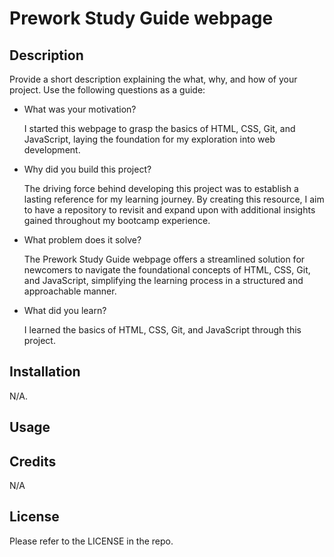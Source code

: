 # Prework Study Guide webpage

## Description

Provide a short description explaining the what, why, and how of your project. Use the following questions as a guide:

- What was your motivation?
    
    I started this webpage to grasp the basics of HTML, CSS, Git, and JavaScript, laying the foundation for my exploration into web development.

- Why did you build this project? 
    
    The driving force behind developing this project was to establish a lasting reference for my learning journey. By creating this resource, I aim to have a repository to revisit and expand upon with additional insights gained throughout my bootcamp experience.

- What problem does it solve?

    The Prework Study Guide webpage offers a streamlined solution for newcomers to navigate the foundational concepts of HTML, CSS, Git, and JavaScript, simplifying the learning process in a structured and approachable manner.

- What did you learn?

    I learned the basics of HTML, CSS, Git, and JavaScript through this project.


## Installation

N/A.

## Usage



## Credits

N/A

## License

Please refer to the LICENSE in the repo.
